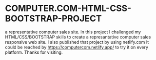 # COMPUTER.COM-HTML-CSS-BOOTSTRAP-PROJECT
a representative computer sales site.
In this project I challenged my HTML/CSS/BOOTSTRAP skills to create a represantative computer sales responsive web site. I also published that project by using 
netlify.com It could be reached by https://computercom.netlify.app/ to try it on every platform. Thanks for visiting.
